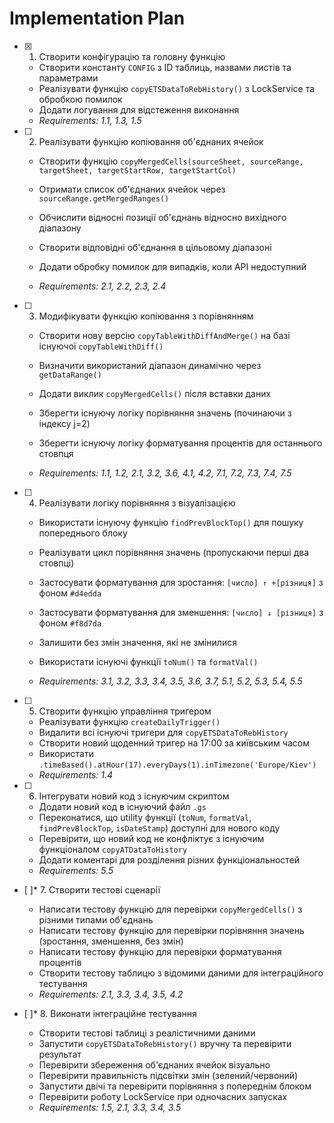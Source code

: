 # Implementation Plan

- [x] 1. Створити конфігурацію та головну функцію


  - Створити константу `CONFIG` з ID таблиць, назвами листів та параметрами
  - Реалізувати функцію `copyETSDataToRebHistory()` з LockService та обробкою помилок
  - Додати логування для відстеження виконання
  - _Requirements: 1.1, 1.3, 1.5_



- [ ] 2. Реалізувати функцію копіювання об'єднаних ячейок
  - Створити функцію `copyMergedCells(sourceSheet, sourceRange, targetSheet, targetStartRow, targetStartCol)`
  - Отримати список об'єднаних ячейок через `sourceRange.getMergedRanges()`
  - Обчислити відносні позиції об'єднань відносно вихідного діапазону
  - Створити відповідні об'єднання в цільовому діапазоні
  - Додати обробку помилок для випадків, коли API недоступний


  - _Requirements: 2.1, 2.2, 2.3, 2.4_

- [ ] 3. Модифікувати функцію копіювання з порівнянням
  - Створити нову версію `copyTableWithDiffAndMerge()` на базі існуючої `copyTableWithDiff()`
  - Визначити використаний діапазон динамічно через `getDataRange()`
  - Додати виклик `copyMergedCells()` після вставки даних


  - Зберегти існуючу логіку порівняння значень (починаючи з індексу j=2)
  - Зберегти існуючу логіку форматування процентів для останнього стовпця
  - _Requirements: 1.1, 1.2, 2.1, 3.2, 3.6, 4.1, 4.2, 7.1, 7.2, 7.3, 7.4, 7.5_

- [ ] 4. Реалізувати логіку порівняння з візуалізацією
  - Використати існуючу функцію `findPrevBlockTop()` для пошуку попереднього блоку
  - Реалізувати цикл порівняння значень (пропускаючи перші два стовпці)


  - Застосувати форматування для зростання: `[число] ↑ +[різниця]` з фоном `#d4edda`
  - Застосувати форматування для зменшення: `[число] ↓ [різниця]` з фоном `#f8d7da`
  - Залишити без змін значення, які не змінилися
  - Використати існуючі функції `toNum()` та `formatVal()`
  - _Requirements: 3.1, 3.2, 3.3, 3.4, 3.5, 3.6, 3.7, 5.1, 5.2, 5.3, 5.4, 5.5_




- [ ] 5. Створити функцію управління тригером
  - Реалізувати функцію `createDailyTrigger()`
  - Видалити всі існуючі тригери для `copyETSDataToRebHistory`
  - Створити новий щоденний тригер на 17:00 за київським часом
  - Використати `.timeBased().atHour(17).everyDays(1).inTimezone('Europe/Kiev')`
  - _Requirements: 1.4_

- [ ] 6. Інтегрувати новий код з існуючим скриптом
  - Додати новий код в існуючий файл `.gs`
  - Переконатися, що utility функції (`toNum`, `formatVal`, `findPrevBlockTop`, `isDateStamp`) доступні для нового коду
  - Перевірити, що новий код не конфліктує з існуючим функціоналом `copyATDataToHistory`
  - Додати коментарі для розділення різних функціональностей
  - _Requirements: 5.5_

- [ ]* 7. Створити тестові сценарії
  - Написати тестову функцію для перевірки `copyMergedCells()` з різними типами об'єднань
  - Написати тестову функцію для перевірки порівняння значень (зростання, зменшення, без змін)
  - Написати тестову функцію для перевірки форматування процентів
  - Створити тестову таблицю з відомими даними для інтеграційного тестування
  - _Requirements: 2.1, 3.3, 3.4, 3.5, 4.2_

- [ ]* 8. Виконати інтеграційне тестування
  - Створити тестові таблиці з реалістичними даними
  - Запустити `copyETSDataToRebHistory()` вручну та перевірити результат
  - Перевірити збереження об'єднаних ячейок візуально
  - Перевірити правильність підсвітки змін (зелений/червоний)
  - Запустити двічі та перевірити порівняння з попереднім блоком
  - Перевірити роботу LockService при одночасних запусках
  - _Requirements: 1.5, 2.1, 3.3, 3.4, 3.5_
